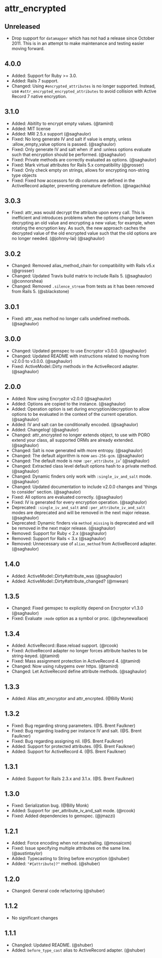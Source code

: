 # attr_encrypted

## Unreleased

* Drop support for `datamapper` which has not had a release since October 2011. This is in an attempt to make
  maintenance and testing easier moving forward.

## 4.0.0

* Added: Support for Ruby >= 3.0.
* Added: Rails 7 support.
* Changed: Using `#encrypted_attributes` is no longer supported. Instead, use `#attr_encrypted_encrypted_attributes` to avoid
  collision with Active Record 7 native encryption.

## 3.1.0

* Added: Abitilty to encrypt empty values. (@tamird)
* Added: MIT license
* Added: MRI 2.5.x support (@saghaulor)
* Fixed: No long generate IV and salt if value is empty, unless :allow_empty_value options is passed. (@saghaulor)
* Fixed: Only generate IV and salt when :if and :unless options evaluate such that encryption should be performed. (@saghaulor)
* Fixed: Private methods are correctly evaluated as options. (@saghaulor)
* Fixed: Mark virtual attributes for Rails 5.x compatibility (@grosser)
* Fixed: Only check empty on strings, allows for encrypting non-string type objects
* Fixed: Fixed how accessors for db columns are defined in the ActiveRecord adapter, preventing premature definition. (@nagachika)

## 3.0.3

* Fixed: attr_was would decrypt the attribute upon every call. This is inefficient and introduces problems when the options change between decrypting an old value and encrypting a new value; for example, when rotating the encryption key. As such, the new approach caches the decrypted value of the old encrypted value such that the old options are no longer needed. (@johnny-lai) (@saghaulor)

## 3.0.2

* Changed: Removed alias_method_chain for compatibility with Rails v5.x (@grosser)
* Changed: Updated Travis build matrix to include Rails 5. (@saghaulor) (@connorshea)
* Changed: Removed `.silence_stream` from tests as it has been removed from Rails 5. (@sblackstone)

## 3.0.1

* Fixed: attr_was method no longer calls undefined methods. (@saghaulor)

## 3.0.0

* Changed: Updated gemspec to use Encryptor v3.0.0. (@saghaulor)
* Changed: Updated README with instructions related to moving from v2.0.0 to v3.0.0. (@saghaulor)
* Fixed: ActiveModel::Dirty methods in the ActiveRecord adapter. (@saghaulor)

## 2.0.0

* Added: Now using Encryptor v2.0.0 (@saghaulor)
* Added: Options are copied to the instance. (@saghaulor)
* Added: Operation option is set during encryption/decryption to allow options to be evaluated in the context of the current operation. (@saghaulor)
* Added: IV and salt can be conditionally encoded. (@saghaulor)
* Added: Changelog! (@saghaulor)
* Changed: attr_encrypted no longer extends object, to use with PORO extend your class, all supported ORMs are already extended. (@saghaulor)
* Changed: Salt is now generated with more entropy. (@saghaulor)
* Changed: The default algorithm is now `aes-256-gcm`. (@saghaulor)
* Changed: The default mode is now `:per_attribute_iv`' (@saghaulor)
* Changed: Extracted class level default options hash to a private method. (@saghaulor)
* Changed: Dynamic finders only work with `:single_iv_and_salt` mode. (@saghaulor)
* Changed: Updated documentation to include v2.0.0 changes and 'things to consider' section. (@saghaulor)
* Fixed: All options are evaluated correctly. (@saghaulor)
* Fixed: IV is generated for every encryption operation. (@saghaulor)
* Deprecated: `:single_iv_and_salt` and `:per_attribute_iv_and_salt` modes are deprecated and will be removed in the next major release. (@saghaulor)
* Deprecated: Dynamic finders via `method_missing` is deprecated and will be removed in the next major release. (@saghaulor)
* Removed: Support for Ruby < 2.x (@saghaulor)
* Removed: Support for Rails < 3.x (@saghaulor)
* Removed: Unnecessary use of `alias_method` from ActiveRecord adapter. (@saghaulor)

## 1.4.0

* Added: ActiveModel::Dirty#attribute_was (@saghaulor)
* Added: ActiveModel::Dirty#attribute_changed? (@mwean)

## 1.3.5

* Changed: Fixed gemspec to explicitly depend on Encryptor v1.3.0 (@saghaulor)
* Fixed: Evaluate `:mode` option as a symbol or proc. (@cheynewallace)

## 1.3.4

* Added: ActiveRecord::Base.reload support. (@rcook)
* Fixed: ActiveRecord adapter no longer forces attribute hashes to be string-keyed. (@tamird)
* Fixed: Mass assignment protection in ActiveRecord 4. (@tamird)
* Changed: Now using rubygems over https. (@tamird)
* Changed: Let ActiveRecord define attribute methods. (@saghaulor)

## 1.3.3

* Added: Alias attr_encryptor and attr_encrpted. (@Billy Monk)

## 1.3.2

* Fixed: Bug regarding strong parameters. (@S. Brent Faulkner)
* Fixed: Bug regarding loading per instance IV and salt. (@S. Brent Faulkner)
* Fixed: Bug regarding assigning nil. (@S. Brent Faulkner)
* Added: Support for protected attributes. (@S. Brent Faulkner)
* Added: Support for ActiveRecord 4. (@S. Brent Faulkner)

## 1.3.1

* Added: Support for Rails 2.3.x and 3.1.x. (@S. Brent Faulkner)

## 1.3.0

* Fixed: Serialization bug. (@Billy Monk)
* Added: Support for :per_attribute_iv_and_salt mode. (@rcook)
* Fixed: Added dependencies to gemspec. (@jmazzi)

## 1.2.1

* Added: Force encoding when not marshaling. (@mosaicxm)
* Fixed: Issue specifying multiple attributes on the same line. (@austintaylor)
* Added: Typecasting to String before encryption (@shuber)
* Added: `"#{attribute}?"` method. (@shuber)

## 1.2.0

* Changed: General code refactoring (@shuber)

## 1.1.2

* No significant changes

## 1.1.1

* Changled: Updated README. (@shuber)
* Added: `before_type_cast` alias to ActiveRecord adapter. (@shuber)
